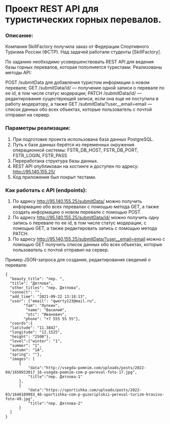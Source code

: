 # Проект REST API для туристических горных перевалов.

### Описание:

Компания SkillFactory получила заказ от Федерации Спортивного Туризма России (ФСТР).
Над задачей работали студенты [SkillFactory].

По заданию необходимо усовершенствовать REST API для ведения базы горных перевалов, которая пополняется туристами.
Реализованы методы API:

POST /submitData для добавления туристом информации о новом перевале; 
GET /submitData/id/ — получение одной записи о перевале по ее id, в том числе статус модерации;
PATCH /submitData/id/ — редактирование существующей записи, если она еще не поступила в работу модератору, 
а также GET /submitData/?user__email=email — список данных обо всех объектах, которые пользователь с почтой <email> отправил на сервер.

###  Параметры реализации:

1. При подготовке проекта использована база данных PostgreSQL.
2. Путь к базе данных берётся из переменных окружения операционной системы: FSTR_DB_HOST, FSTR_DB_PORT, FSTR_LOGIN, FSTR_PASS
3. Переработана структура базы данных.
4. REST API опубликован на хостинге и доступен по адресу: http://95.140.155.25/
5. Код приложения был покрыт тестами. 


### Как работать с API (endpoints):
1. По адресу http://95.140.155.25/submitData/ можно получить информацию обо всех перевалах с помощью метода GET,
   а также создать информацию о новом перевале с помощью POST.
2. По адресу http://95.140.155.25/submitData/id/ можно получить одну запись о перевале по ее id, в том числе статус модерации, c помощью GET,
   а также редактировать запись с помощью метода PATCH. 
3. По адресу http://95.140.155.25/submitData/?user__email=email  можно с помощью GET получить список данных обо всех объектах, которые пользователь с почтой <email> отправил на сервер.

Пример JSON-запроса для создания, редактирования сведений о перевале:
```
{
  "beauty_title": "пер. ",
  "title": "Дятлова",
  "other_titles": "пер. Дятлова",
  "connect": "",
  "add_time": "2021-09-22 13:18:13",
  "user": {"email": "qwerty123@mail.ru", 		
        "fam": "Лупкин",
		 "name": "Василий",
		 "otc": "Иванович",
        "phone": "+7 555 55 55"}, 
  "coords":{
  "latitude": "11.3842",
  "longitude": "12.1525",
  "height": "2500"},
  "level":{"winter": "1",
  "summer": "1",
  "autumn": "1А",
  "spring": ""},
  "images": [
      {
	      "data":"http://vsegda-pomnim.com/uploads/posts/2022-04/1650933017_16-vsegda-pomnim-com-p-pereval-foto-17.jpg",
		  "title":"пер. Дятлова-1"
	  },
	  {
	      "data":"https://sportishka.com/uploads/posts/2022-03/1646109983_46-sportishka-com-p-guzeriplskii-pereval-turizm-krasivo-foto-49.jpg",
		  "title":"пер. Дятлова-2"
	  }
  ]
}
```

